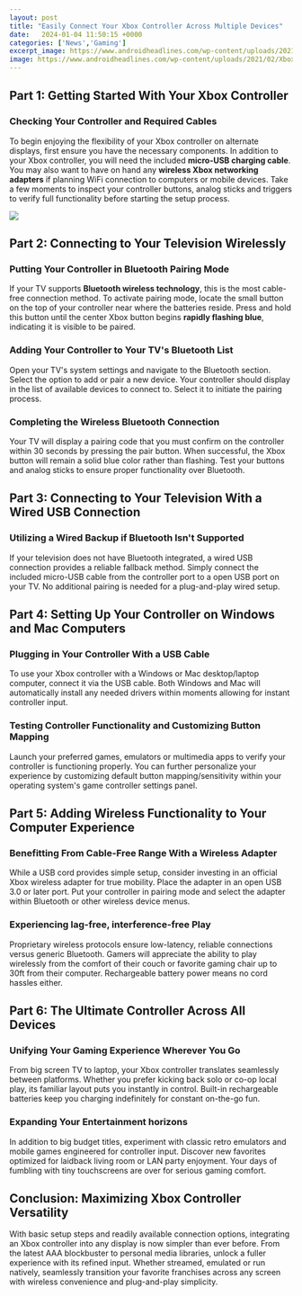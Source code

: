 ```yaml
---
layout: post
title: "Easily Connect Your Xbox Controller Across Multiple Devices"
date:   2024-01-04 11:50:15 +0000
categories: ['News','Gaming']
excerpt_image: https://www.androidheadlines.com/wp-content/uploads/2021/02/Xbox-Series-X-Controller-3.jpg
image: https://www.androidheadlines.com/wp-content/uploads/2021/02/Xbox-Series-X-Controller-3.jpg
---
```


## Part 1: Getting Started With Your Xbox Controller  
### Checking Your Controller and Required Cables
To begin enjoying the flexibility of your Xbox controller on alternate displays, first ensure you have the necessary components. In addition to your Xbox controller, you will need the included **micro-USB charging cable**. You may also want to have on hand any **wireless Xbox networking adapters** if planning WiFi connection to computers or mobile devices. Take a few moments to inspect your controller buttons, analog sticks and triggers to verify full functionality before starting the setup process.

![](https://www.androidheadlines.com/wp-content/uploads/2021/02/Xbox-Series-X-Controller-3.jpg)
## Part 2: Connecting to Your Television Wirelessly  
### Putting Your Controller in Bluetooth Pairing Mode
If your TV supports **Bluetooth wireless technology**, this is the most cable-free connection method. To activate pairing mode, locate the small button on the top of your controller near where the batteries reside. Press and hold this button until the center Xbox button begins **rapidly flashing blue**, indicating it is visible to be paired. 
### Adding Your Controller to Your TV's Bluetooth List  
Open your TV's system settings and navigate to the Bluetooth section. Select the option to add or pair a new device. Your controller should display in the list of available devices to connect to. Select it to initiate the pairing process.
### Completing the Wireless Bluetooth Connection
Your TV will display a pairing code that you must confirm on the controller within 30 seconds by pressing the pair button. When successful, the Xbox button will remain a solid blue color rather than flashing. Test your buttons and analog sticks to ensure proper functionality over Bluetooth.
## Part 3: Connecting to Your Television With a Wired USB Connection
### Utilizing a Wired Backup if Bluetooth Isn't Supported
If your television does not have Bluetooth integrated, a wired USB connection provides a reliable fallback method. Simply connect the included micro-USB cable from the controller port to a open USB port on your TV. No additional pairing is needed for a plug-and-play wired setup.
## Part 4: Setting Up Your Controller on Windows and Mac Computers   
### Plugging in Your Controller With a USB Cable
To use your Xbox controller with a Windows or Mac desktop/laptop computer, connect it via the USB cable. Both Windows and Mac will automatically install any needed drivers within moments allowing for instant controller input.
### Testing Controller Functionality and Customizing Button Mapping
Launch your preferred games, emulators or multimedia apps to verify your controller is functioning properly. You can further personalize your experience by customizing default button mapping/sensitivity within your operating system's game controller settings panel. 
## Part 5: Adding Wireless Functionality to Your Computer Experience
### Benefitting From Cable-Free Range With a Wireless Adapter
While a USB cord provides simple setup, consider investing in an official Xbox wireless adapter for true mobility. Place the adapter in an open USB 3.0 or later port. Put your controller in pairing mode and select the adapter within Bluetooth or other wireless device menus.
### Experiencing lag-free, interference-free Play 
Proprietary wireless protocols ensure low-latency, reliable connections versus generic Bluetooth. Gamers will appreciate the ability to play wirelessly from the comfort of their couch or favorite gaming chair up to 30ft from their computer. Rechargeable battery power means no cord hassles either.
## Part 6: The Ultimate Controller Across All Devices
### Unifying Your Gaming Experience Wherever You Go  
From big screen TV to laptop, your Xbox controller translates seamlessly between platforms. Whether you prefer kicking back solo or co-op local play, its familiar layout puts you instantly in control. Built-in rechargeable batteries keep you charging indefinitely for constant on-the-go fun. 
### Expanding Your Entertainment horizons  
In addition to big budget titles, experiment with classic retro emulators and mobile games engineered for controller input. Discover new favorites optimized for laidback living room or LAN party enjoyment. Your days of fumbling with tiny touchscreens are over for serious gaming comfort.
## Conclusion: Maximizing Xbox Controller Versatility
With basic setup steps and readily available connection options, integrating an Xbox controller into any display is now simpler than ever before. From the latest AAA blockbuster to personal media libraries, unlock a fuller experience with its refined input. Whether streamed, emulated or run natively, seamlessly transition your favorite franchises across any screen with wireless convenience and plug-and-play simplicity.